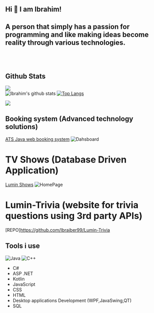 ## Hi 👋 I am Ibrahim! 

## A person that simply has a passion for programming and like making ideas become reality through various technologies. 
<br/><br/>

##  Github Stats
![](https://komarev.com/ghpvc/?username=ibrajber99&color=orange)<br/>
![Ibrahim's github stats](https://github-readme-stats.vercel.app/api?username=ibrajber99&show_icons=true&theme=vision-friendly-dark)
[![Top Langs](https://github-readme-stats.vercel.app/api/top-langs/?username=ibrajber99&layout=compact)](https://github.com/ibrajber99/)
<br/>

[<img src="https://img.shields.io/badge/linkedin-%230077B5.svg?&style=for-the-badge&logo=linkedin&logoColor=white" />](https://www.linkedin.com/in/ibrahim-jaber-82841a150/)
## Booking system (Advanced technology solutions)
[ATS Java web booking system](https://github.com/Ibrajber99/Java-Web-Booking-system)
![Dahsboard](https://user-images.githubusercontent.com/53438581/102014466-85f1be00-3d2c-11eb-8485-3750709d8cd9.PNG)


# TV Shows (Database Driven Application)
[Lumin Shows](https://github.com/Ibrajber99/Lumin_TV_Shows)
![HomePage](https://user-images.githubusercontent.com/53438581/102015483-50e86a00-3d32-11eb-9be4-d27e71949703.PNG)


# Lumin-Trivia (website for trivia questions using 3rd party APIs)
[REPO]https://github.com/Ibrajber99/Lumin-Trivia


## Tools i use
![Java](https://img.shields.io/badge/-java-E34A86?style=flat-square&logo=java)
![C++](https://img.shields.io/badge/-C++-00599C?style=flat-square&logo=c)
- C#
- ASP .NET
- Kotlin
- JavaScript
- CSS
- HTML
- Desktop applications Development (WPF,JavaSwing,QT)
- SQL






